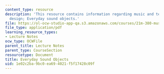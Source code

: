 ```yaml
---
content_type: resource
description: 'This resource contains information regarding music and technology: Sound
  design; Everyday sound objects.'
file: https://ol-ocw-studio-app-qa.s3.amazonaws.com/courses/21m-380-music-and-technology-sound-design-spring-2016/1e02c2ba9bc0ea694021f5f17428c09f_MIT21M_380S16_Lec03.pdf
file_type: application/pdf
learning_resource_types:
- Lecture Notes
ocw_type: OCWFile
parent_title: Lecture Notes
parent_type: CourseSection
resourcetype: Document
title: Everyday Sound Objects
uid: 1e02c2ba-9bc0-ea69-4021-f5f17428c09f
---
```

